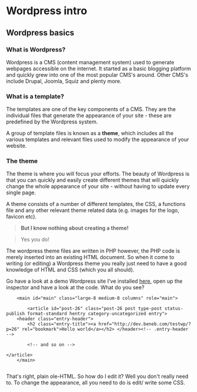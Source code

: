 # Wordpress intro

## Wordpress basics

### What is Wordpress?

Wordpress is a CMS (content management system) used to generate webpages accessible on the internet. It started as a basic blogging platform and quickly grew into one of the most popular CMS's around. Other CMS's include Drupal, Joomla, Squiz and plenty more.


### What is a template?
The templates are one of the key components of a CMS. They are the individual files that generate the appearance of your site - these are predefined by the Wordpress system. 

A group of template files is known as a **theme**, which includes all the various templates and relevant files used to modify the appearance of your website. 

### The theme
The theme is where you will focus your efforts. The beauty of Wordpress is that you can quickly and easily create different themes that will quickly change the whole appearance of your site - without having to update every single page. 

A theme consists of a number of different templates, the CSS, a functions file and any other relevant theme related data (e.g. images for the logo, favicon etc).

>**But I know nothing about creating a theme!**

>Yes you do! 

The wordpress theme files are written in PHP however, the PHP code is merely inserted into an existing HTML document. So when it come to writing (or editing) a Wordpress theme you really just need to have a good knowledge of HTML and CSS (which you all should). 

Go have a look at a demo Wordpress site I've installed [here](http://dev.beneb.com/testwp/), open up the inspector and have a look at the code. What do you see?

```
	<main id="main" class="large-8 medium-8 columns" role="main">

		<article id="post-26" class="post-26 post type-post status-publish format-standard hentry category-uncategorized entry">
	<header class="entry-header">
		<h2 class="entry-title"><a href="http://dev.beneb.com/testwp/?p=26" rel="bookmark">Hello world</a></h2>	</header><!-- .entry-header -->
        
        <!-- and so on -->

</article>
	</main>
    
```

That's right, plain ole-HTML. So how do I edit it? Well you don't really need to. To change the appearance, all you need to do is edit/ write some CSS.